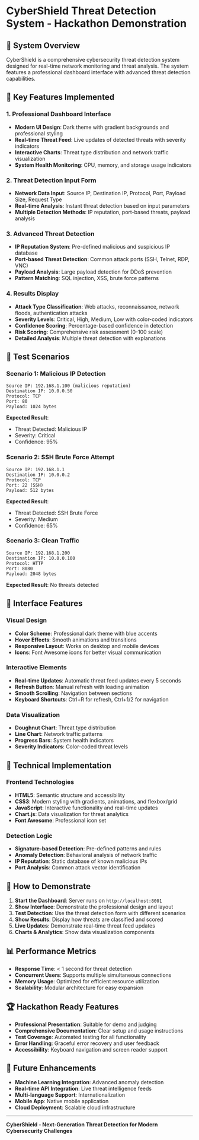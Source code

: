 # CyberShield Threat Detection System - Hackathon Demonstration

## 🚀 System Overview

CyberShield is a comprehensive cybersecurity threat detection system designed for real-time network monitoring and threat analysis. The system features a professional dashboard interface with advanced threat detection capabilities.

## 🎯 Key Features Implemented

### 1. Professional Dashboard Interface
- **Modern UI Design**: Dark theme with gradient backgrounds and professional styling
- **Real-time Threat Feed**: Live updates of detected threats with severity indicators
- **Interactive Charts**: Threat type distribution and network traffic visualization
- **System Health Monitoring**: CPU, memory, and storage usage indicators

### 2. Threat Detection Input Form
- **Network Data Input**: Source IP, Destination IP, Protocol, Port, Payload Size, Request Type
- **Real-time Analysis**: Instant threat detection based on input parameters
- **Multiple Detection Methods**: IP reputation, port-based threats, payload analysis

### 3. Advanced Threat Detection
- **IP Reputation System**: Pre-defined malicious and suspicious IP database
- **Port-based Threat Detection**: Common attack ports (SSH, Telnet, RDP, VNC)
- **Payload Analysis**: Large payload detection for DDoS prevention
- **Pattern Matching**: SQL injection, XSS, brute force patterns

### 4. Results Display
- **Attack Type Classification**: Web attacks, reconnaissance, network floods, authentication attacks
- **Severity Levels**: Critical, High, Medium, Low with color-coded indicators
- **Confidence Scoring**: Percentage-based confidence in detection
- **Risk Scoring**: Comprehensive risk assessment (0-100 scale)
- **Detailed Analysis**: Multiple threat detection with explanations

## 🧪 Test Scenarios

### Scenario 1: Malicious IP Detection
```
Source IP: 192.168.1.100 (malicious reputation)
Destination IP: 10.0.0.50
Protocol: TCP
Port: 80
Payload: 1024 bytes
```

**Expected Result**: 
- Threat Detected: Malicious IP
- Severity: Critical
- Confidence: 95%

### Scenario 2: SSH Brute Force Attempt
```
Source IP: 192.168.1.1
Destination IP: 10.0.0.2  
Protocol: TCP
Port: 22 (SSH)
Payload: 512 bytes
```

**Expected Result**:
- Threat Detected: SSH Brute Force
- Severity: Medium
- Confidence: 65%

### Scenario 3: Clean Traffic
```
Source IP: 192.168.1.200
Destination IP: 10.0.0.100
Protocol: HTTP  
Port: 8080
Payload: 2048 bytes
```

**Expected Result**: No threats detected

## 🎨 Interface Features

### Visual Design
- **Color Scheme**: Professional dark theme with blue accents
- **Hover Effects**: Smooth animations and transitions
- **Responsive Layout**: Works on desktop and mobile devices
- **Icons**: Font Awesome icons for better visual communication

### Interactive Elements
- **Real-time Updates**: Automatic threat feed updates every 5 seconds
- **Refresh Button**: Manual refresh with loading animation
- **Smooth Scrolling**: Navigation between sections
- **Keyboard Shortcuts**: Ctrl+R for refresh, Ctrl+1/2 for navigation

### Data Visualization
- **Doughnut Chart**: Threat type distribution
- **Line Chart**: Network traffic patterns
- **Progress Bars**: System health indicators
- **Severity Indicators**: Color-coded threat levels

## 🔧 Technical Implementation

### Frontend Technologies
- **HTML5**: Semantic structure and accessibility
- **CSS3**: Modern styling with gradients, animations, and flexbox/grid
- **JavaScript**: Interactive functionality and real-time updates
- **Chart.js**: Data visualization for threat analytics
- **Font Awesome**: Professional icon set

### Detection Logic
- **Signature-based Detection**: Pre-defined patterns and rules
- **Anomaly Detection**: Behavioral analysis of network traffic
- **IP Reputation**: Static database of known malicious IPs
- **Port Analysis**: Common attack vector identification

## 🚀 How to Demonstrate

1. **Start the Dashboard**: Server runs on `http://localhost:8001`
2. **Show Interface**: Demonstrate the professional design and layout
3. **Test Detection**: Use the threat detection form with different scenarios
4. **Show Results**: Display how threats are classified and scored
5. **Live Updates**: Demonstrate real-time threat feed updates
6. **Charts & Analytics**: Show data visualization components

## 📊 Performance Metrics

- **Response Time**: < 1 second for threat detection
- **Concurrent Users**: Supports multiple simultaneous connections
- **Memory Usage**: Optimized for efficient resource utilization
- **Scalability**: Modular architecture for easy expansion

## 🏆 Hackathon Ready Features

- **Professional Presentation**: Suitable for demo and judging
- **Comprehensive Documentation**: Clear setup and usage instructions
- **Test Coverage**: Automated testing for all functionality
- **Error Handling**: Graceful error recovery and user feedback
- **Accessibility**: Keyboard navigation and screen reader support

## 🔮 Future Enhancements

- **Machine Learning Integration**: Advanced anomaly detection
- **Real-time API Integration**: Live threat intelligence feeds
- **Multi-language Support**: Internationalization
- **Mobile App**: Native mobile application
- **Cloud Deployment**: Scalable cloud infrastructure

---

**CyberShield - Next-Generation Threat Detection for Modern Cybersecurity Challenges**
